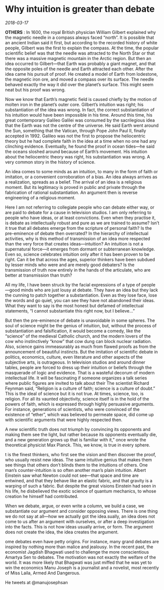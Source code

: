 # Why intuition is greater than debate

*2018-03-17*

**OTHERS** : In 1600, the royal British physician William Gilbert
explained why the magnetic needle in a compass always faced “north”. It
is possible that an ancient Indian said it first, but according to the
recorded history of white people, Gilbert was the first to explain the
compass. At the time, the popular scientific belief was that the needle
was attracted to the North Star or that there was a massive magnetic
mountain in the Arctic region. But then an idea occurred to Gilbert—that
Earth was probably a giant magnet, and that the opposite poles of the
needle and Earth attracted each other. After the idea came his pursuit
of proof. He created a model of Earth from lodestone, the magnetic iron
ore, and moved a compass over its surface. The needle behaved exactly
the way it did over the planet’s surface. This might seem neat but his
proof was wrong.

Now we know that Earth’s magnetic field is caused chiefly by the motion
of molten iron in the planet’s outer core. Gilbert’s intuition was
right; his substantiation of the idea was wrong. In fact, the correct
substantiation of his intuition would have been impossible in his time.
Around this time, his great contemporary Galileo Galilei was consumed by
the sacrilegious idea that the Earth was not the centre of the universe.
He said Earth went around the Sun, something that the Vatican, through
Pope John Paul II, finally accepted in 1992. Galileo was not the first
to propose the heliocentric theory but he had complete faith in the idea
at a time when no one had any clinching evidence. Eventually, he found
the proof in ocean tides—he said the oceans sloshed around because of
Earth’s movement. His intuition about the heliocentric theory was right,
his substantiation was wrong. A very common story in the history of
science.

An idea comes to some minds as an intuition, to many in the form of
faith or imitation, or a convenient corroboration of a bias. An idea
always arrives as a realization, spreads as a belief. The arrival of an
idea is a religious moment. But its legitimacy is proved in public and
private through the fabrication of rational substantiation. An argument
then is reverse engineering of a religious moment.

Here I am not referring to collegiate people who can debate either way,
or are paid to debate for a cause in television studios. I am only
referring to people who have ideas, or at least convictions. Even when
they practise it, is debate as intellectually robust and pure as we are
trained to assume? Isn’t it true that all debates emerge from the
scripture of personal faith? Is the pre-eminence of debate then
overrated? In the hierarchy of intellectual activities, why is this
method of transmission of an idea more respected than the very force
that creates ideas—intuition? An intuition is not a supernatural
force—it emerges from dormant or subterranean knowledge. Even so,
science celebrates intuition only after it has been proven to be right.
Can it be that across the ages, superior thinkers have been subdued by
lesser minds who were and are merely good debaters? Is the transmission
of truth now entirely in the hands of the articulate, who are better at
transmission than truth?

All my life, I have been struck by the facial expressions of a type of
people—good minds who are just lousy at debate. They have an idea but
they lack the cunning to patch together a substantiation. Even as they
lose face, lose the words and go quiet, you can see they have not
abandoned their ideas. What they want to say is the most honest but
defamed of intellectual statements, “I cannot substantiate this right
now, but I believe…”

But then the pre-eminence of debate is unavoidable in some spheres. The
soul of science might be the genius of intuition, but, without the
process of substantiation and falsification, it would become a comedy,
like the “science” of the medieval Catholic church, and the modern
lovers of the cow who instinctively “know” that cow dung can block
nuclear radiation. Also, science gains immeasurably as much from flawed
proofs as from the announcement of beautiful instincts. But the
imitation of scientific debate in politics, economics, culture, even
literature and other aspects of the subjective arts, is outrageous. In
television studios and around dinner tables, people are forced to dress
up their intuition or beliefs through the masquerade of logic and
evidence. That is a wasteful decorum of modern intellectual life. It
will be fascinating if someone organizes a talk series where public
figures are invited to talk about their The scientist Richard Feynman
said, “Religion is a culture of faith; science is a culture of doubt.”
This is the ideal of science but it is not true. At times, science, too,
is religion. For all its vaunted objectivity, science itself is in the
hold of the powers of faith, which is expressed through highly
persuasive arguments. For instance, generations of scientists, who were
convinced of the existence of “ether”, which was believed to permeate
space, did come up with scientific arguments that were highly respected
then.

A new scientific truth does not triumph by convincing its opponents and
making them see the light, but rather because its opponents eventually
die, and a new generation grows up that is familiar with it,” once wrote
the theoretical physicist Max Planck. This, we know, is true in every
sphere.

t is the finest thinkers, who first see the vision and then discover the
proof, who usually resist new ideas. The same intuitive genius that
makes them see things that others don’t blinds them to the intuitions of
others. One man’s counter-intuition is so often another man’s plain
intuition. Albert Einstein saw what Newton could not see—that space and
time are entwined, and that they behave like an elastic fabric, and that
gravity is a warping of such a fabric. But despite the great visions
Einstein had seen in his life, he disbelieved the exotic science of
quantum mechanics, to whose creation he himself had contributed.

When we debate, argue, or even write a column, we build a case, we
substantiate our argument and consider opposing views. There is one
thing we do not say at all—how we actually got the idea.sually, an idea
does not come to us after an argument with ourselves, or after a deep
investigation into the facts. This is not how ideas usually arrive, or
form. The argument does not create the idea, the idea creates the
argument.

ome debates even have petty origins. For instance, many grand debates
are inspired by nothing more than malice and jealousy. In the recent
past, the economist Jagdish Bhagwati used to challenge the more
conscientious Amartya Sen to debates. The motivation was not exactly the
welfare of the world. It was more likely that Bhagwati was just miffed
that he was yet to win the economics Manu Joseph is a journalist and a
novelist, most recently of Miss Laila, Armed And Dangerous.

He tweets at @manujosephsan

 
